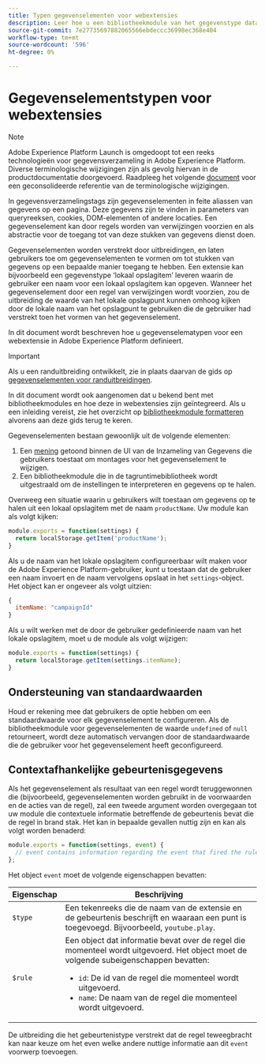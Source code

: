```yaml
---
title: Typen gegevenselementen voor webextensies
description: Leer hoe u een bibliotheekmodule van het gegevenstype data-element definieert voor een tagextensie in een webeigenschap.
source-git-commit: 7e27735697882065566ebdeccc36998ec368e404
workflow-type: tm+mt
source-wordcount: '596'
ht-degree: 0%

---
```


# Gegevenselementstypen voor webextensies

>[!NOTE]
>
>Adobe Experience Platform Launch is omgedoopt tot een reeks technologieën voor gegevensverzameling in Adobe Experience Platform. Diverse terminologische wijzigingen zijn als gevolg hiervan in de productdocumentatie doorgevoerd. Raadpleeg het volgende [document](../../term-updates.md) voor een geconsolideerde referentie van de terminologische wijzigingen.

In gegevensverzamelingstags zijn gegevenselementen in feite aliassen van gegevens op een pagina. Deze gegevens zijn te vinden in parameters van queryreeksen, cookies, DOM-elementen of andere locaties. Een gegevenselement kan door regels worden van verwijzingen voorzien en als abstractie voor de toegang tot van deze stukken van gegevens dienst doen.

Gegevenselementen worden verstrekt door uitbreidingen, en laten gebruikers toe om gegevenselementen te vormen om tot stukken van gegevens op een bepaalde manier toegang te hebben. Een extensie kan bijvoorbeeld een gegevenstype ‘lokaal opslagitem’ leveren waarin de gebruiker een naam voor een lokaal opslagitem kan opgeven. Wanneer het gegevenselement door een regel van verwijzingen wordt voorzien, zou de uitbreiding de waarde van het lokale opslagpunt kunnen omhoog kijken door de lokale naam van het opslagpunt te gebruiken die de gebruiker had verstrekt toen het vormen van het gegevenselement.

In dit document wordt beschreven hoe u gegevenselematypen voor een webextensie in Adobe Experience Platform definieert.

>[!IMPORTANT]
>
>Als u een randuitbreiding ontwikkelt, zie in plaats daarvan de gids op [gegevenselementen voor randuitbreidingen](../edge/data-element-types.md).
>
>In dit document wordt ook aangenomen dat u bekend bent met bibliotheekmodules en hoe deze in webextensies zijn geïntegreerd. Als u een inleiding vereist, zie het overzicht op [bibliotheekmodule formatteren](./format.md) alvorens aan deze gids terug te keren.

Gegevenselementen bestaan gewoonlijk uit de volgende elementen:

1. Een [mening](./views.md) getoond binnen de UI van de Inzameling van Gegevens die gebruikers toestaat om montages voor het gegevenselement te wijzigen.
2. Een bibliotheekmodule die in de tagruntimebibliotheek wordt uitgestraald om de instellingen te interpreteren en gegevens op te halen.

Overweeg een situatie waarin u gebruikers wilt toestaan om gegevens op te halen uit een lokaal opslagitem met de naam `productName`. Uw module kan als volgt kijken:

```js
module.exports = function(settings) {
  return localStorage.getItem('productName');
}
```

Als u de naam van het lokale opslagitem configureerbaar wilt maken voor de Adobe Experience Platform-gebruiker, kunt u toestaan dat de gebruiker een naam invoert en de naam vervolgens opslaat in het `settings`-object. Het object kan er ongeveer als volgt uitzien:

```js
{
  itemName: "campaignId"
}
```

Als u wilt werken met de door de gebruiker gedefinieerde naam van het lokale opslagitem, moet u de module als volgt wijzigen:

```js
module.exports = function(settings) {
  return localStorage.getItem(settings.itemName);
}
```

## Ondersteuning van standaardwaarden

Houd er rekening mee dat gebruikers de optie hebben om een standaardwaarde voor elk gegevenselement te configureren. Als de bibliotheekmodule voor gegevenselementen de waarde `undefined` of `null` retourneert, wordt deze automatisch vervangen door de standaardwaarde die de gebruiker voor het gegevenselement heeft geconfigureerd.

## Contextafhankelijke gebeurtenisgegevens

Als het gegevenselement als resultaat van een regel wordt teruggewonnen die (bijvoorbeeld, gegevenselementen worden gebruikt in de voorwaarden en de acties van de regel), zal een tweede argument worden overgegaan tot uw module die contextuele informatie betreffende de gebeurtenis bevat die de regel in brand stak. Het kan in bepaalde gevallen nuttig zijn en kan als volgt worden benaderd:

```js
module.exports = function(settings, event) {
  // event contains information regarding the event that fired the rule
};
```

Het object `event` moet de volgende eigenschappen bevatten:

| Eigenschap | Beschrijving |
| --- | --- |
| `$type` | Een tekenreeks die de naam van de extensie en de gebeurtenis beschrijft en waaraan een punt is toegevoegd. Bijvoorbeeld, `youtube.play`. |
| `$rule` | Een object dat informatie bevat over de regel die momenteel wordt uitgevoerd. Het object moet de volgende subeigenschappen bevatten:<ul><li>`id`: De id van de regel die momenteel wordt uitgevoerd.</li><li>`name`: De naam van de regel die momenteel wordt uitgevoerd.</li></ul> |

De uitbreiding die het gebeurtenistype verstrekt dat de regel teweegbracht kan naar keuze om het even welke andere nuttige informatie aan dit `event` voorwerp toevoegen.
